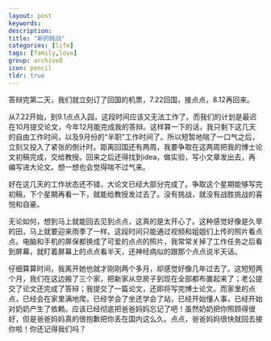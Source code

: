 ```yaml
---
layout: post
keywords: 
description: 
title: "新的挑战"
categories: [life]
tags: [family,love]
group: archiveß
icon: pencil
tldr: true
---
```


答辩完第二天，我们就立刻订了回国的机票，7.22回国，接点点，8.12再回来。

从7.22开始，到9.1点点入园，这段时间应该又无法工作了。而我们的计划是最迟在10月提交论文，今年12月能完成我的答辩。这样算一下的话，我只剩下这几天的自由工作时间，以及9月份的“半职”工作时间了。所以短暂地喘了一口气之后，立刻又投入了紧张的倒计时。距离回国还有两周，我要争取在这两周把我的博士论文初稿完成，交给教授。回来之后还得找到idea，做实验，写小文章发出去，再编写进大论文。想一想也会觉得喘不过气来。

好在这几天的工作状态还不错，大论文已经大部分完成了。争取这个星期能够写完初稿，下个星期再看一下，就能给教授发过去了。没有挑战，就没有战胜挑战的喜悦和自豪。

无论如何，想到马上就能回去见到点点，这真的是太开心了。这种感觉好像是久旱的田，马上就要迎来雨季了一样。这段时间只能通过视频和姐姐们上传的照片看点点。电脑和手机的屏保都换成了可爱的点点的照片，我常常关掉了工作任务之后看到屏幕，就盯着屏幕上的点点看半天，还神经病似的跟那个点点说半天话。

仔细算算时间，我离开她也就才刚刚两个多月，却感觉好像几年过去了。这短短两个月，我们在这边搬了三个家，把新家从空房子到现在全部都布置起来了；老公提交了论文还完成了答辩；我提交了一篇论文，还即将写完博士论文。而家里的点点，已经会在家里满地爬，已经学会了坐还学会了站，已经开始懂人事，已经开始对奶奶产生了依赖。应该已经彻底把爸爸妈妈忘记了吧！虽然奶奶把你照顾得很好，但是爸爸妈妈真的很抱歉把你丢在国内这么久。点点，爸爸妈妈很快就回去接你啦！你还记得我们吗？